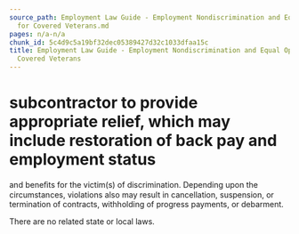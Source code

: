 ```yaml
---
source_path: Employment Law Guide - Employment Nondiscrimination and Equal Opportunity
  for Covered Veterans.md
pages: n/a-n/a
chunk_id: 5c4d9c5a19bf32dec05389427d32c1033dfaa15c
title: Employment Law Guide - Employment Nondiscrimination and Equal Opportunity for
  Covered Veterans
---
```

# subcontractor to provide appropriate relief, which may include restoration of back pay and employment status

and beneﬁts for the victim(s) of discrimination. Depending upon the circumstances, violations also may result in cancellation, suspension, or termination of contracts, withholding of progress payments, or debarment.

There are no related state or local laws.
